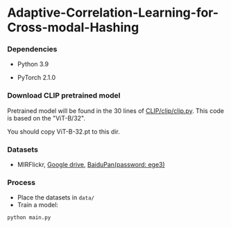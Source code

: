 # Adaptive-Correlation-Learning-for-Cross-modal-Hashing

### Dependencies

- Python 3.9

- PyTorch 2.1.0


### Download CLIP pretrained model
Pretrained model will be found in the 30 lines of [CLIP/clip/clip.py](https://github.com/openai/CLIP/blob/main/clip/clip.py). This code is based on the "ViT-B/32".

You should copy ViT-B-32.pt to this dir.

### Datasets
- MIRFlickr, [Google drive](https://drive.google.com/drive/folders/1HzIur2yqSrnBcW8hUcHOAVrcdOFj8Qsv?usp=sharing), [BaiduPan(password: ege3)](https://pan.baidu.com/s/1M3w7-s0SIpnm1a-3S7TfgA)

### Process
 - Place the datasets in `data/`
 - Train a model:
 ```bash
 python main.py
